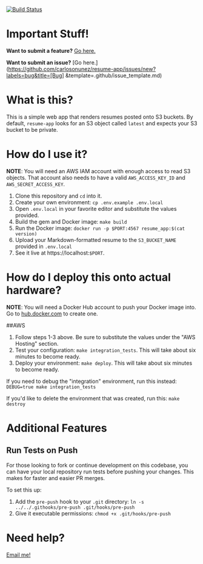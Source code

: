 [![Build Status](https://travis-ci.org/carlosonunez/resume-app.svg?branch=master)](https://travis-ci.org/carlosonunez/resume-app)

Important Stuff!
================

**Want to submit a feature?** [Go here.](https://github.com/carlosonunez/resume-app/issues/new?labels=feature&title=[Feature]&template=.github/feature_request_template.md)

**Want to submit an issue?** [Go here.](https://github.com/carlosonunez/resume-app/issues/new?labels=bug&title=[Bug] &template=.github/issue_template.md)

What is this?
=============

This is a simple web app that renders resumes posted onto S3 buckets.
By default, `resume-app` looks for an S3 object called
`latest` and expects your S3 bucket to be private.

How do I use it?
===============

**NOTE**: You will need an AWS IAM account with enough access to read S3 objects.
That account also needs to have a valid `AWS_ACCESS_KEY_ID` and 
`AWS_SECRET_ACCESS_KEY`.

1. Clone this repository and `cd` into it.
2. Create your own environment: `cp .env.example .env.local`
3. Open `.env.local` in your favorite editor and substitute the values provided.
4. Build the gem and Docker image: `make build`
5. Run the Docker image: `docker run -p $PORT:4567 resume_app:$(cat version)`
6. Upload your Markdown-formatted resume to the `S3_BUCKET_NAME` provided in `.env.local`
7. See it live at https://localhost:`$PORT`.

How do I deploy this onto actual hardware?
===========================================

**NOTE**: You will need a Docker Hub account to push your Docker image into.
Go to [hub.docker.com](https://hub.docker.com) to create one.

##AWS

1. Follow steps 1-3 above. Be sure to substitute the values under the "AWS Hosting" section.
2. Test your configuration: `make integration_tests`. This will take about six minutes to become ready.
3. Deploy your environment: `make deploy`. This will take about six minutes to become ready.

If you need to debug the "integration" environment, run this instead: `DEBUG=true make integration_tests`

If you'd like to delete the environment that was created, run this: `make destroy`


Additional Features
===================

Run Tests on Push
------------------

For those looking to fork or continue development on this codebase, you can have your local repository
run tests before pushing your changes. This makes for faster and easier PR merges.

To set this up:

1. Add the `pre-push` hook to your `.git` directory: `ln -s ../../.githooks/pre-push .git/hooks/pre-push`
2. Give it executable permissions: `chmod +x .git/hooks/pre-push`

Need help?
==========

[Email me!](mailto:dev@carlosnunez.me)

